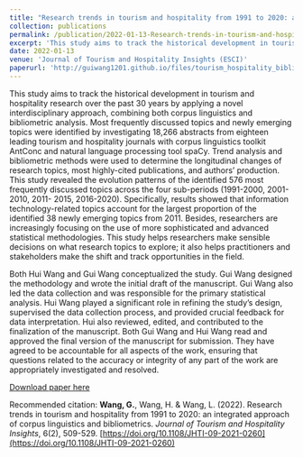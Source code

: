 ```yaml
---
title: "Research trends in tourism and hospitality from 1991 to 2020: an integrated approach of corpus linguistics and bibliometrics"
collection: publications
permalink: /publication/2022-01-13-Research-trends-in-tourism-and-hospitality-from-1991-to-2020
excerpt: 'This study aims to track the historical development in tourism and hospitality research over the past 30 years by applying a novel interdisciplinary approach, combining both corpus linguistics and bibliometric analysis. Most frequently discussed topics and newly emerging topics were identified by investigating 18,266 abstracts from eighteen leading tourism and hospitality journals with corpus linguistics toolkit AntConc and natural language processing tool spaCy. Trend analysis and bibliometric methods were used to determine the longitudinal changes of research topics, most highly-cited publications, and authors’ production. This study revealed the evolution patterns of the identified 576 most frequently discussed topics across the four sub-periods (1991-2000, 2001-2010, 2011- 2015, 2016-2020). Specifically, results showed that information technology-related topics account for the largest proportion of the identified 38 newly emerging topics from 2011. Besides, researchers are increasingly focusing on the use of more sophisticated and advanced statistical methodologies. This study helps researchers make sensible decisions on what research topics to explore; it also helps practitioners and stakeholders make the shift and track opportunities in the field.'
date: 2022-01-13
venue: 'Journal of Tourism and Hospitality Insights (ESCI)'
paperurl: 'http://guiwang1201.github.io/files/tourism_hospitality_bibliometrics_corpus.pdf'
---
```

This study aims to track the historical development in tourism and hospitality research over the past 30 years by applying a novel interdisciplinary approach, combining both corpus linguistics and bibliometric analysis. Most frequently discussed topics and newly emerging topics were identified by investigating 18,266 abstracts from eighteen leading tourism and hospitality journals with corpus linguistics toolkit AntConc and natural language processing tool spaCy. Trend analysis and bibliometric methods were used to determine the longitudinal changes of research topics, most highly-cited publications, and authors’ production. This study revealed the evolution patterns of the identified 576 most frequently discussed topics across the four sub-periods (1991-2000, 2001-2010, 2011- 2015, 2016-2020). Specifically, results showed that information technology-related topics account for the largest proportion of the identified 38 newly emerging topics from 2011. Besides, researchers are increasingly focusing on the use of more sophisticated and advanced statistical methodologies. This study helps researchers make sensible decisions on what research topics to explore; it also helps practitioners and stakeholders make the shift and track opportunities in the field.

Both Hui Wang and Gui Wang conceptualized the study. Gui Wang designed the methodology and wrote the initial draft of the manuscript. Gui Wang also led the data collection and was responsible for the primary statistical analysis. Hui Wang played a significant role in refining the study’s design, supervised the data collection process, and provided crucial feedback for data interpretation. Hui also reviewed, edited, and contributed to the finalization of the manuscript. Both Gui Wang and Hui Wang read and approved the final version of the manuscript for submission. They have agreed to be accountable for all aspects of the work, ensuring that questions related to the accuracy or integrity of any part of the work are appropriately investigated and resolved.

[Download paper here](http://guiwang1201.github.io/files/tourism_hospitality_bibliometrics_corpus.pdf)

Recommended citation: <b>Wang, G.</b>, Wang, H. & Wang, L. (2022). Research trends in tourism and hospitality from 1991 to 2020: an integrated approach of corpus linguistics and bibliometrics. <i>Journal of Tourism and Hospitality Insights</i>, 6(2), 509-529. [https://doi.org/10.1108/JHTI-09-2021-0260](https://doi.org/10.1108/JHTI-09-2021-0260)
